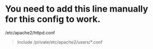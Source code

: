 # You need to add this line manually for this config to work.

/etc/apache2/httpd.conf

> Include /private/etc/apache2/users/\*.conf
